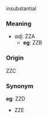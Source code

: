 insubstantial
### Meaning
+ _adj_: ZZA
    + __eg__: ZZB

### Origin

ZZC

### Synonym

__eg__: ZZD

+ ZZE



